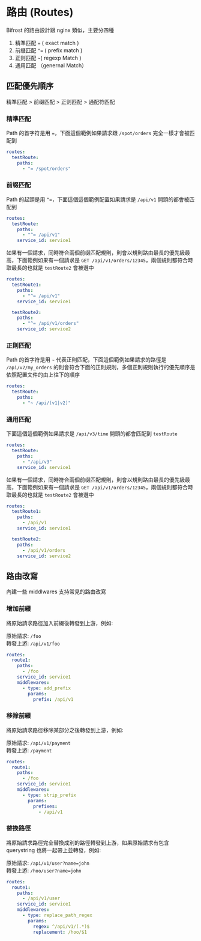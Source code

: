 # 路由 (Routes)

Bifrost 的路由設計跟 nginx 類似，主要分四種

1. 精準匹配 `=` ( exact match )
1. 前缀匹配 `^=` ( prefix match )
1. 正则匹配 `~`( regexp Match )
1. 通用匹配 （genernal Match）

## 匹配優先順序

精準匹配 > 前缀匹配 > 正则匹配 > 通配符匹配

### 精準匹配

Path 的首字符是用 `=`，下面這個範例如果請求跟 `/spot/orders` 完全一樣才會被匹配到

```yaml
routes:
  testRoute:
    paths:
      - "= /spot/orders"
```

### 前缀匹配

Path 的起頭是用 `^=`，下面這個這個範例配置如果請求是 `/api/v1` 開頭的都會被匹配到

```yaml
routes:
  testRoute:
    paths:
      - "^= /api/v1"
    service_id: service1
```

如果有一個請求，同時符合兩個前缀匹配規則，則會以規則路由最長的優先級最高，下面範例如果有一個請求是 `GET /api/v1/orders/12345`，兩個規則都符合時取最長的也就是 `testRoute2` 會被選中

```yaml
routes:
  testRoute1:
    paths:
      - "^= /api/v1"
    service_id: service1

  testRoute2:
    paths:
      - "^= /api/v1/orders"
    service_id: service2
```

### 正則匹配

Path 的首字符是用 `~` 代表正則匹配，下面這個範例如果請求的路徑是 `/api/v2/my_orders` 的則會符合下面的正則規則，多個正則規則執行的優先順序是依照配置文件的由上往下的順序

```yaml
routes:
  testRoute:
    paths:
      - "~ /api/(v1|v2)"
```

### 通用匹配

下面這個這個範例如果請求是 `/api/v3/time` 開頭的都會匹配到 `testRoute`

```yaml
routes:
  testRoute:
    paths:
      - "/api/v3"
    service_id: service1
```

如果有一個請求，同時符合兩個前缀匹配規則，則會以規則路由最長的優先級最高，下面範例如果有一個請求是 `GET /api/v1/orders/12345`，兩個規則都符合時取最長的也就是 `testRoute2` 會被選中

```yaml
routes:
  testRoute1:
    paths:
      - /api/v1
    service_id: service1

  testRoute2:
    paths:
      - /api/v1/orders
    service_id: service2
```

## 路由改寫

內建一些 middlwares 支持常見的路由改寫

### 增加前綴

將原始請求路徑加入前綴後轉發到上游，例如:

原始請求: `/foo` \
轉發上游: `/api/v1/foo`

```yaml
routes:
  route1:
    paths:
      - /foo
    service_id: service1
    middlewares:
      - type: add_prefix
        params:
          prefix: /api/v1
```

### 移除前綴

將原始請求路徑移除某部分之後轉發到上游，例如:

原始請求: `/api/v1/payment` \
轉發上游: `/payment`

```yaml
routes:
  route1:
    paths:
      - /foo
    service_id: service1
    middlewares:
      - type: strip_prefix
        params:
          prefixes:
            - /api/v1
```

### 替換路徑

將原始請求路徑完全替換成別的路徑轉發到上游，如果原始請求有包含 querystring 也將一起帶上並轉發，例如:

原始請求: `/api/v1/user?name=john` \
轉發上游: `/hoo/user?name=john`

```yaml
routes:
  route1:
    paths:
      - /api/v1/user
    service_id: service1
    middlewares:
      - type: replace_path_regex
        params:
          regex: ^/api/v1/(.*)$
          replacement: /hoo/$1
```
